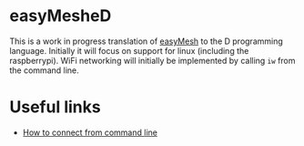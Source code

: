 # easyMesheD

This is a work in progress translation of [easyMesh](https://github.com/Coopdis/easyMesh) to the D programming language. Initially it will focus on support for linux (including the raspberrypi). WiFi networking will initially be implemented by calling `iw` from the command line.

# Useful links

- [How to connect from command line](http://linux.icydog.net/wpa.php)

